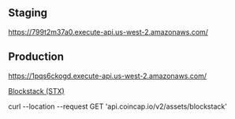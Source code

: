 
## Staging

https://799t2m37a0.execute-api.us-west-2.amazonaws.com/

## Production

https://1pqs6ckogd.execute-api.us-west-2.amazonaws.com/

[Blockstack (STX)](https://coincap.io/assets/blockstack)

curl --location --request GET 'api.coincap.io/v2/assets/blockstack'